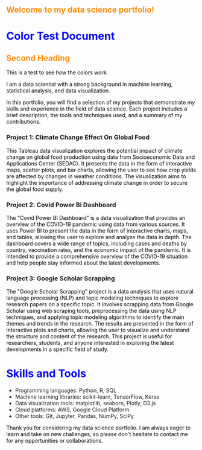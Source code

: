## Welcome to my data science portfolio!
<style>
H1{color:Blue !important;}
H2{color:DarkOrange !important;}
p{color:Black !important;}
</style>

# Color Test Document

## Second Heading

This is a test to see how the colors work.

I am a data scientist with a strong background in machine learning, statistical analysis, and data visualization.

In this portfolio, you will find a selection of my projects that demonstrate my skills and experience in the field of data science. Each project includes a brief description, the tools and techniques used, and a summary of my contributions.

### Project 1: Climate Change Effect On Global Food 
This Tableau data visualization explores the potential impact of climate change on global food production using data from Socioeconomic Data and Applications Center (SEDAC). It presents the data in the form of interactive maps, scatter plots, and bar charts, allowing the user to see how crop yields are affected by changes in weather conditions. The visualization aims to highlight the importance of addressing climate change in order to secure the global food supply.

### Project 2: Covid Power Bi Dashboard
The "Covid Power BI Dashboard" is a data visualization that provides an overview of the COVID-19 pandemic using data from various sources. It uses Power BI to present the data in the form of interactive charts, maps, and tables, allowing the user to explore and analyze the data in depth. The dashboard covers a wide range of topics, including cases and deaths by country, vaccination rates, and the economic impact of the pandemic. It is intended to provide a comprehensive overview of the COVID-19 situation and help people stay informed about the latest developments.

### Project 3: Google Scholar Scrapping
The "Google Scholar Scrapping" project is a data analysis that uses natural language processing (NLP) and topic modeling techniques to explore research papers on a specific topic. It involves scrapping data from Google Scholar using web scraping tools, preprocessing the data using NLP techniques, and applying topic modeling algorithms to identify the main themes and trends in the research. The results are presented in the form of interactive plots and charts, allowing the user to visualize and understand the structure and content of the research. This project is useful for researchers, students, and anyone interested in exploring the latest developments in a specific field of study.


# Skills and Tools

- Programming languages: Python, R, SQL
- Machine learning libraries: scikit-learn, TensorFlow, Keras
- Data visualization tools: matplotlib, seaborn, Plotly, D3.js
- Cloud platforms: AWS, Google Cloud Platform
- Other tools: Git, Jupyter, Pandas, NumPy, SciPy

Thank you for considering my data science portfolio. I am always eager to learn and take on new challenges, so please don't hesitate to contact me for any opportunities or collaborations.

